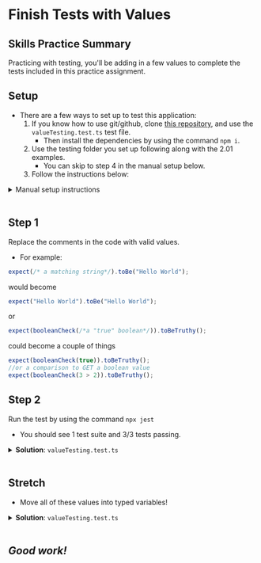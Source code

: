 # Finish Tests with Values

## Skills Practice Summary

Practicing with testing, you'll be adding in a few values to complete the tests
included in this practice assignment.

## Setup

- There are a few ways to set up to test this application:
  1. If you know how to use git/github, clone
     <a href="https://github.com/DevMountain/practiceUnitTesting_qa2.01" target="\blank">this
     repository</a>, and use the `valueTesting.test.ts` test file.
     - Then install the dependencies by using the command `npm i`.
  1. Use the testing folder you set up following along with the 2.01 examples.
     - You can skip to step 4 in the manual setup below.
  1. Follow the instructions below:

<details markdow="1"><summary>Manual setup instructions</summary>

1. Create a new folder on your computer; you can call it something like
   `practiceUnitTesting`.
1. Open that folder in VS Code.
1. With that folder as your "working directory" run the following commands:
   - `npm init -y`
   - `npm i --save-dev jest typescript ts-jest @types/jest`
   - `npx ts-jest config:init`
1. Add a new file called: `valueTesting.test.ts`
1. Copy in the code below.

```typescript
describe("value testing", () => {
  test("strings are string", () => {
    expect(/* a matching string*/).toBe("Hello World");
    expect(stringCheck(/*a word */)).toBeTruthy();
    expect(stringCheck(/*a sentence*/)).toBeTruthy();
    expect(stringCheck(/*not a string*/)).toBeFalsy();
  });
  test("numbers are numbers", () => {
    expect(/* a matching number*/).toBe(3.14159);
    expect(numberCheck(/*a decimal number*/)).toBeTruthy();
    expect(numberCheck(/*an equation*/)).toBeTruthy();
    expect(numberCheck(/*not a number*/)).toBeFalsy();
  });
  test("booleans are booleans", () => {
    expect(/* a matching boolean*/).toBe(false);
    expect(booleanCheck(/*a "true" boolean*/)).toBeTruthy();
    expect(booleanCheck(/*a "false" boolean*/)).toBeTruthy();
    expect(booleanCheck(/*not a boolean*/)).toBeFalsy();
  });
});

function numberCheck(x) {
  return typeof x == "number";
}
function stringCheck(x) {
  return typeof x == "string";
}
function booleanCheck(x) {
  return typeof x == "boolean";
}
```

</details>

</br>

## Step 1

Replace the comments in the code with valid values.

- For example:

```typescript
expect(/* a matching string*/).toBe("Hello World");
```

would become

```typescript
expect("Hello World").toBe("Hello World");
```

or

```typescript
expect(booleanCheck(/*a "true" boolean*/)).toBeTruthy();
```

could become a couple of things

```typescript
expect(booleanCheck(true)).toBeTruthy();
//or a comparison to GET a boolean value
expect(booleanCheck(3 > 2)).toBeTruthy();
```

## Step 2

Run the test by using the command `npx jest`

- You should see 1 test suite and 3/3 tests passing.

<details markdow="1"><summary><strong>Solution</strong>: <code>valueTesting.test.ts</code></summary>

```typescript
describe("value testing", () => {
  test("strings are string", () => {
    expect("Hello World").toBe("Hello World");
    expect(stringCheck("test")).toBeTruthy();
    expect(stringCheck("Coding is more fun than manual testing.")).toBeTruthy();
    expect(stringCheck(1010101010101010)).toBeFalsy();
  });
  test("numbers are numbers", () => {
    expect(3.14159).toBe(3.14159);
    expect(numberCheck(-555.333)).toBeTruthy();
    expect(numberCheck((3 * 5) / 13 + 1)).toBeTruthy();
    expect(numberCheck("12")).toBeFalsy();
  });
  test("booleans are booleans", () => {
    expect(false).toBe(false);
    expect(booleanCheck(true)).toBeTruthy();
    expect(booleanCheck(false)).toBeTruthy();
    expect(booleanCheck(5)).toBeFalsy();
  });
});

function numberCheck(x) {
  return typeof x == "number";
}
function stringCheck(x) {
  return typeof x == "string";
}
function booleanCheck(x) {
  return typeof x == "boolean";
}
```

</details>

</br>

## Stretch

- Move all of these values into typed variables!

<details markdow="1"><summary><strong>Solution</strong>: <code>valueTesting.test.ts</code></summary>

```typescript
describe("value testing", () => {
  test("strings are string", () => {
    let hello: string = "Hello World";
    let word: string = "test";
    let sentence: string = "Coding is more fun than manual testing.";
    let notAString: number = 1010101010101010;

    expect(hello).toBe("Hello World");
    expect(stringCheck(word)).toBeTruthy();
    expect(stringCheck(sentence)).toBeTruthy();
    expect(stringCheck(notAString)).toBeFalsy();
  });
  test("numbers are numbers", () => {
    let pi: number = 3.14159;
    let decimal: number = -555.333;
    let equationResults: number = (3 * 5) / 13 + 1;
    let notANumber: string = "12";

    expect(pi).toBe(3.14159);
    expect(numberCheck(decimal)).toBeTruthy();
    expect(numberCheck(equationResults)).toBeTruthy();
    expect(numberCheck(notANumber)).toBeFalsy();
  });
  test("booleans are booleans", () => {
    let isFalse: boolean = false;
    let isTrue: boolean = true;
    let falseFromComparison: boolean = 2 > 12;
    let notABoolean: number = 5;

    expect(isFalse).toBe(false);
    expect(booleanCheck(isTrue)).toBeTruthy();
    expect(booleanCheck(falseFromComparison)).toBeTruthy();
    expect(booleanCheck(notABoolean)).toBeFalsy();
  });
});

function numberCheck(x) {
  return typeof x == "number";
}
function stringCheck(x) {
  return typeof x == "string";
}
function booleanCheck(x) {
  return typeof x == "boolean";
}
```

</details>

</br>

## **_Good work!_**
